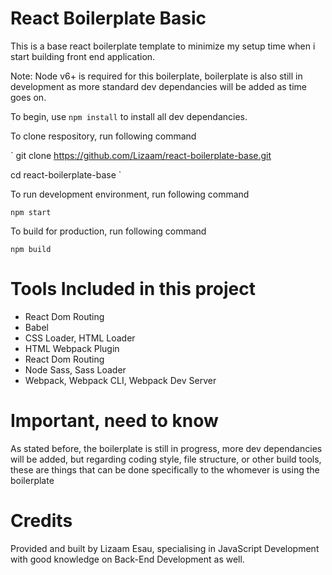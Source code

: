 # React Boilerplate Basic

This is a base react boilerplate template to minimize my setup time when i start building front end application.

Note: Node v6+ is required for this boilerplate, boilerplate is also still in development as more standard dev dependancies will be added as time goes on.

To begin, use `npm install` to install all dev dependancies.

To clone respository, run following command 

`
git clone https://github.com/Lizaam/react-boilerplate-base.git

cd react-boilerplate-base
`

To run development environment, run following command

`npm start`

To build for production, run following command

`npm build` 

# Tools Included in this project

<ul>
  <li>React Dom Routing</li>
  <li>Babel</li>
  <li>CSS Loader, HTML Loader</li>
  <li>HTML Webpack Plugin</li>
  <li>React Dom Routing</li>
  <li>Node Sass, Sass Loader</li>
  <li>Webpack, Webpack CLI, Webpack Dev Server</li>
</ul>

# Important, need to know

As stated before, the boilerplate is still in progress, more dev dependancies will be added, but regarding coding style, file structure, or other build tools, these are things that can be done specifically to the whomever is using the boilerplate

# Credits

Provided and built by Lizaam Esau, specialising in JavaScript Development with good knowledge on Back-End Development as well.
